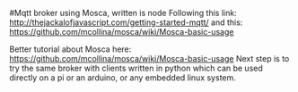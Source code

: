 #Mqtt broker using Mosca, written is node
Following this link: http://thejackalofjavascript.com/getting-started-mqtt/ 
and this: https://github.com/mcollina/mosca/wiki/Mosca-basic-usage 

Better tutorial about Mosca here: https://github.com/mcollina/mosca/wiki/Mosca-basic-usage 
Next step is to try the same broker with clients written in python which can be used directly on a pi or an arduino, or any embedded linux system.


